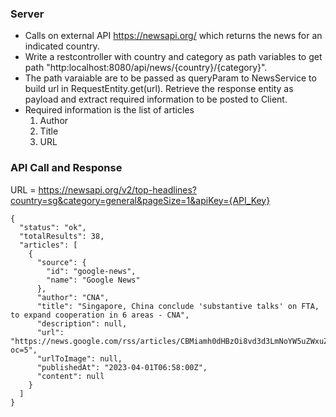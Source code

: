 ### Server
- Calls on external API https://newsapi.org/ which returns the news for an indicated country.
- Write a restcontroller with country and category as path variables to get path "http:localhost:8080/api/news/{country}/{category}".
- The path varaiable are to be passed as queryParam to NewsService to build url in RequestEntity.get(url). Retrieve the response entity as payload and extract required information to be posted to Client.
- Required information is the list of articles
    1. Author
    2. Title
    3. URL

### API Call and Response
URL = https://newsapi.org/v2/top-headlines?country=sg&category=general&pageSize=1&apiKey={API_Key}

```
{
  "status": "ok",
  "totalResults": 38,
  "articles": [
    {
      "source": {
        "id": "google-news",
        "name": "Google News"
      },
      "author": "CNA",
      "title": "Singapore, China conclude 'substantive talks' on FTA, to expand cooperation in 6 areas - CNA",
      "description": null,
      "url": "https://news.google.com/rss/articles/CBMiamh0dHBzOi8vd3d3LmNoYW5uZWxuZXdzYXNpYS5jb20vc2luZ2Fwb3JlL2NoaW5hLXNpbmdhcG9yZS1mcmVlLXRyYWRlLWFncmVlbWVudC1uZWdvdGlhdGlvbnMtcG0tbGVlLTMzODk5OTbSAQA?oc=5",
      "urlToImage": null,
      "publishedAt": "2023-04-01T06:58:00Z",
      "content": null
    }
  ]
}
```